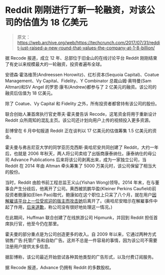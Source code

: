 # Reddit 刚刚进行了新一轮融资，对该公司的估值为 18 亿美元

> 原文：<https://web.archive.org/web/https://techcrunch.com/2017/07/31/reddit-just-raised-a-new-round-that-values-the-company-at-1-8-billion/>

据 Recode 报道，成立 12 年、总部位于旧金山的在线讨论平台 Reddit 刚刚结束了有史以来规模最大的一轮融资，投资者遍布全球。

安德森·霍洛维茨(Andreessen Horowitz)、红杉资本(Sequoia Capital)、Coatue Management、Vy Capital、Fidelity、Y Combinator 总裁山姆·奥特曼(Sam Altman)和SV Angel 的罗恩·康韦(Andrew)都参与了 2 亿美元的融资。该公司的融资后估值为 18 亿美元。

除了 Coatue、Vy Capital 和 Fidelity 之外，所有投资者都曾持有该公司的股份。

联合创始人兼首席执行官史蒂夫·霍夫曼告诉 Recode，这笔资金将用于重新设计 Reddit 众所周知的混乱主页。该公司还计划向用户上传的视频投入更多资源。

彭博曾在 6 月中旬报道 Reddit 正在谈判以 17 亿美元的估值筹集 1.5 亿美元的资金。

霍夫曼与弗吉尼亚大学的同学亚历克西斯·奥哈尼安共同创建了 Reddit，大约一年后，也就是 2006 年秋天，两人将公司卖给了出版商康泰纳仕。康泰纳仕的母公司 Advance Publications 后来将该公司剥离出来，成为一家独立公司，当 Reddit 在 2014 年由 Altman 牵头筹集了 5000 万美元时，该公司保留了相当大的股份。

当时，Reddit 由脸书前工程总监王义山(Yishan Wong)领导。2014 年末，在与董事会产生分歧后，他离开了公司。黄西被凯鹏华盈(Kleiner Perkins Caufield)前投资者鲍康如(Ellen Pao)取代，鲍康如在这个职位上只呆了八个月，就在用户[因解雇该平台上一位受欢迎的版主而攻击她](https://web.archive.org/web/20230327051413/https://www.theguardian.com/technology/2015/jul/10/ellen-pao-reddit-interim-ceo-resigns)后离开了。(奥哈尼安暗示在解雇事件中起了作用，[后来道歉](https://web.archive.org/web/20230327051413/https://bits.blogs.nytimes.com/2015/07/13/details-emerge-about-victoria-taylors-dismissal-at-reddit/)，称公司没有很好地处理这一情况。)

在此期间，Huffman 联合创建了在线旅游公司 Hipmunk，并回到 Reddit 担任首席执行官，他至今仍在那里。

霍夫曼的部分重点是为公司创造更多的收入。自 2009 年以来，它通过两种方式销售广告:托管广告和自助广告。这并不总是一件容易的事情，因为该公司不需要注册用户提供太多信息。

据彭博称，该公司最近开始尝试各种其他类型的广告形式，以及付费订阅服务。

据 Recode 报道，Advance 仍拥有 Reddit 的多数股权。